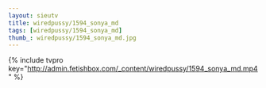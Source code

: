 ```yaml
--- 
layout: sieutv
title: wiredpussy/1594_sonya_md
tags: [wiredpussy/1594_sonya_md]
thumb_: wiredpussy/1594_sonya_md.jpg
---
```

{% include tvpro key="http://admin.fetishbox.com/_content/wiredpussy/1594_sonya_md.mp4" %} 
